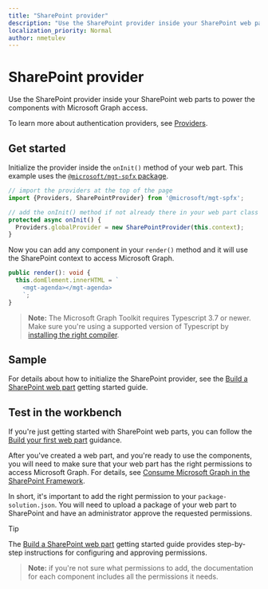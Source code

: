 ```yaml
---
title: "SharePoint provider"
description: "Use the SharePoint provider inside your SharePoint web parts to power the components with Microsoft Graph access."
localization_priority: Normal
author: nmetulev
---
```


# SharePoint provider

Use the SharePoint provider inside your SharePoint web parts to power the components with Microsoft Graph access.

To learn more about authentication providers, see [Providers](./providers.md).

## Get started

Initialize the provider inside the `onInit()` method of your web part. This example uses the [`@microsoft/mgt-spfx` package](../get-started/mgt-spfx.md).

```ts
// import the providers at the top of the page
import {Providers, SharePointProvider} from '@microsoft/mgt-spfx';

// add the onInit() method if not already there in your web part class
protected async onInit() {
  Providers.globalProvider = new SharePointProvider(this.context);
}
```

Now you can add any component in your `render()` method and it will use the SharePoint context to access Microsoft Graph.

```ts
public render(): void {
  this.domElement.innerHTML = `
    <mgt-agenda></mgt-agenda>
    `;
}
```

>**Note:** The Microsoft Graph Toolkit requires Typescript 3.7 or newer. Make sure you're using a supported version of Typescript by [installing the right compiler](https://github.com/SharePoint/sp-dev-docs/wiki/SharePoint-Framework-v1.8-release-notes#support-for-typescript-27-29-and-3x).

## Sample

For details about how to initialize the SharePoint provider, see the [Build a SharePoint web part](../get-started/build-a-sharepoint-web-part.md) getting started guide.

## Test in the workbench

If you're just getting started with SharePoint web parts, you can follow the [Build your first web part](/sharepoint/dev/spfx/web-parts/get-started/build-a-hello-world-web-part) guidance.

After you've created a web part, and you're ready to use the components, you will need to make sure that your web part has the right permissions to access Microsoft Graph. For details, see [Consume Microsoft Graph in the SharePoint Framework](/sharepoint/dev/spfx/use-aad-tutorial).

In short, it's important to add the right permission to your `package-solution.json`. You will need to upload a package of your web part to SharePoint and have an administrator approve the requested permissions.

>[!TIP]
>The [Build a SharePoint web part](../get-started/build-a-sharepoint-web-part.md#configure-permissions) getting started guide provides step-by-step instructions for configuring and approving permissions.

>**Note:** if you're not sure what permissions to add, the documentation for each component includes all the permissions it needs.
